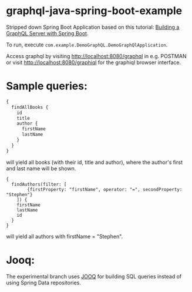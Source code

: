 # graphql-java-spring-boot-example
Stripped down Spring Boot Application based on this tutorial: [Building a GraphQL Server with Spring Boot](https://www.pluralsight.com/guides/java-and-j2ee/building-a-graphql-server-with-spring-boot). 


To run, execute `com.example.DemoGraphQL.DemoGraphQlApplication`.

Access graphql by visiting [http://localhost:8080/graphql](http://localhost:8080/graphql) in e.g. POSTMAN or visit [http://localhost:8080/graphiql](http://localhost:8080/graphiql) for the graphiql browser interface.

# Sample queries:

```javascript
{
  findAllBooks {
    id
    title
    author {
      firstName
      lastName
    }
  }
}
```
will yield all books (with their id, title and author), where the author's first and last name will be shown.

```
{
  findAuthors(filter: [
    	{firstProperty: "firstName", operator: "=", secondProperty: "Stephen"}
  	]) {
    firstName
    lastName
    id
  }
}
```
will yield all authors with firstName = "Stephen".

# Jooq:
The experimental branch uses [JOOQ](https://www.jooq.org/) for building SQL queries instead of using Spring Data repositories.
